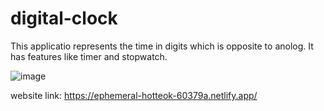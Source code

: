 # digital-clock

This applicatio represents the time in digits which is opposite to anolog. It has features like timer and stopwatch.

![image](https://user-images.githubusercontent.com/64121609/211711318-0daeddc4-16cd-4f46-b912-afc11cd498d9.png)


website link: https://ephemeral-hotteok-60379a.netlify.app/
